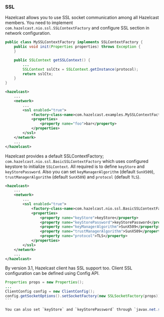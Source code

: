 
### SSL

Hazelcast allows you to use SSL socket communication among all Hazelcast members. You need to implement `com.hazelcast.nio.ssl.SSLContextFactory` and configure SSL section in network configuration.

```java
public class MySSLContextFactory implements SSLContextFactory {
    public void init(Properties properties) throws Exception {
    }

    public SSLContext getSSLContext() {
        ...
        SSLContext sslCtx = SSLContext.getInstance(protocol);
        return sslCtx;
    }
}
```
```xml
<hazelcast>
    ...
    <network>
        ...
        <ssl enabled="true">
            <factory-class-name>com.hazelcast.examples.MySSLContextFactory</factory-class-name>
            <properties>
                <property name="foo">bar</property>
            </properties>
        </ssl>
    </network>
    ...
</hazelcast>
```
Hazelcast provides a default SSLContextFactory; `com.hazelcast.nio.ssl.BasicSSLContextFactory` which uses configured keystore to initialize `SSLContext`. All required is to define `keyStore` and `keyStorePassword`. Also you can set `keyManagerAlgorithm` (default `SunX509`), `trustManagerAlgorithm` (default `SunX509`) and `protocol` (default `TLS`).

```xml
<hazelcast>
    ...
    <network>
        ...
        <ssl enabled="true">
            <factory-class-name>com.hazelcast.nio.ssl.BasicSSLContextFactory</factory-class-name>
            <properties>
                <property name="keyStore">keyStore</property>
                <property name="keyStorePassword">keyStorePassword</property>
                <property name="keyManagerAlgorithm">SunX509</property>
                <property name="trustManagerAlgorithm">SunX509</property>
                <property name="protocol">TLS</property>
            </properties>
        </ssl>
    </network>
    ...
</hazelcast>
```

By version 3.1, Hazelcast client has SSL support too. Client SSL configuration can be defined using Config API.
````java
Properties props = new Properties();
...
ClientConfig config = new ClientConfig();
config.getSocketOptions().setSocketFactory(new SSLSocketFactory(props));
```

You can also set `keyStore` and `keyStorePassword` through `javax.net.ssl.keyStore` and `javax.net.ssl.keyStorePassword` system properties. *Note that, you can not use SSL when [Hazelcast Encryption](#encryption) is enabled.*
